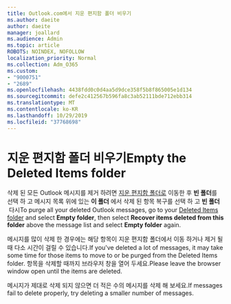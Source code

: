 ```yaml
---
title: Outlook.com에서 지운 편지함 폴더 비우기
ms.author: daeite
author: daeite
manager: joallard
ms.audience: Admin
ms.topic: article
ROBOTS: NOINDEX, NOFOLLOW
localization_priority: Normal
ms.collection: Adm_O365
ms.custom:
- "9000751"
- "2689"
ms.openlocfilehash: 4438fdd0c0d4aa5d9dce358f5b8f865005e1d134
ms.sourcegitcommit: defe2c412567b596fa8c3ab52111bde712ebb314
ms.translationtype: MT
ms.contentlocale: ko-KR
ms.lasthandoff: 10/29/2019
ms.locfileid: "37768698"
---
```

# <a name="empty-the-deleted-items-folder"></a><span data-ttu-id="1f64e-102">지운 편지함 폴더 비우기</span><span class="sxs-lookup"><span data-stu-id="1f64e-102">Empty the Deleted Items folder</span></span>

<span data-ttu-id="1f64e-103">삭제 된 모든 Outlook 메시지를 제거 하려면 [지운 편지함 폴더로](https://outlook.live.com/mail/deleteditems) 이동한 후 **빈 폴더**를 선택 하 고 메시지 목록 위에 있는 **이 폴더** 에서 삭제 된 항목 복구를 선택 하 고 **빈 폴더**  다시</span><span class="sxs-lookup"><span data-stu-id="1f64e-103">To purge all your deleted Outlook messages, go to your [Deleted Items folder](https://outlook.live.com/mail/deleteditems) and select **Empty folder**, then select **Recover items deleted from this folder** above the message list and select **Empty folder** again.</span></span>

<span data-ttu-id="1f64e-104">메시지를 많이 삭제 한 경우에는 해당 항목이 지운 편지함 폴더에서 이동 하거나 제거 될 때 다소 시간이 걸릴 수 있습니다.</span><span class="sxs-lookup"><span data-stu-id="1f64e-104">If you've deleted a lot of messages, it may take some time for those items to move to or be purged from the Deleted Items folder.</span></span> <span data-ttu-id="1f64e-105">항목을 삭제할 때까지 브라우저 창을 열어 두세요.</span><span class="sxs-lookup"><span data-stu-id="1f64e-105">Please leave the browser window open until the items are deleted.</span></span>

<span data-ttu-id="1f64e-106">메시지가 제대로 삭제 되지 않으면 더 적은 수의 메시지를 삭제 해 보세요.</span><span class="sxs-lookup"><span data-stu-id="1f64e-106">If messages fail to delete properly, try deleting a smaller number of messages.</span></span>